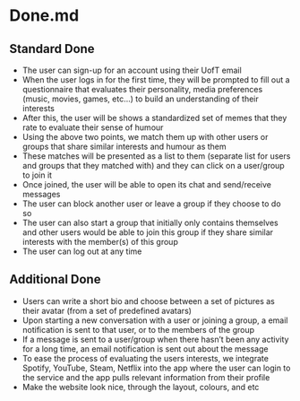 # Done.md #

## Standard Done ##

- The user can sign-up for an account using their UofT email
- When the user logs in for the first time, they will be prompted to fill out a questionnaire that evaluates their personality, media preferences (music, movies, games, etc…) to build an understanding of their interests
- After this, the user will be shows a standardized set of memes that they rate to evaluate their sense of humour
- Using the above two points, we match them up with other users or groups that share similar interests and humour as them
- These matches will be presented as a list to them (separate list for users and groups that they matched with) and they can click on a user/group to join it
- Once joined, the user will be able to open its chat and send/receive messages
- The user can block another user or leave a group if they choose to do so
- The user can also start a group that initially only contains themselves and other users would be able to join this group if they share similar interests with the member(s) of this group
- The user can log out at any time

## Additional Done ##

- Users can write a short bio and choose between a set of pictures as their avatar (from a set of predefined avatars)
- Upon starting a new conversation with a user or joining a group, a email notification is sent to that user, or to the members of the group
- If a message is sent to a user/group when there hasn’t been any activity for a long time, an email notification is sent out about the message
- To ease the process of evaluating the users interests, we integrate Spotify, YouTube, Steam, Netflix into the app where the user can login to the service and the app pulls relevant information from their profile
- Make the website look nice, through the layout, colours, and etc
